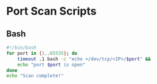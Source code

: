 # Port Scan Scripts

## Bash

```bash
#!/bin/bash
for port in {1..65535}; do
    timeout .1 bash -c "echo >/dev/tcp/<IP>/$port" &&
    echo "port $port is open"
done
echo "Scan complete!"
```
